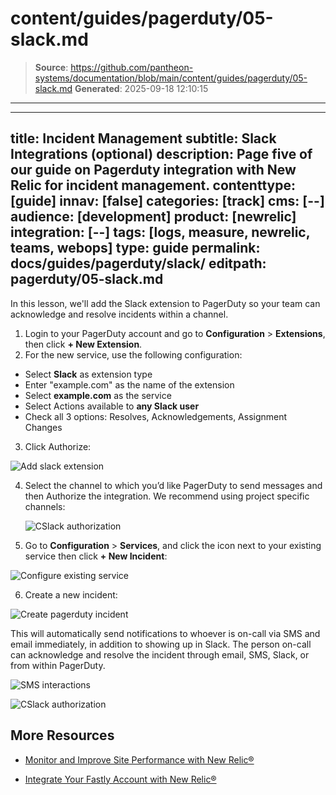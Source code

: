 # content/guides/pagerduty/05-slack.md

> **Source**: https://github.com/pantheon-systems/documentation/blob/main/content/guides/pagerduty/05-slack.md
> **Generated**: 2025-09-18 12:10:15

---

---
title: Incident Management
subtitle: Slack Integrations (optional)
description: Page five of our guide on Pagerduty integration with New Relic for incident management.
contenttype: [guide]
innav: [false]
categories: [track]
cms: [--]
audience: [development]
product: [newrelic]
integration: [--]
tags: [logs, measure, newrelic, teams, webops]
type: guide
permalink: docs/guides/pagerduty/slack/
editpath: pagerduty/05-slack.md
---
In this lesson, we'll add the Slack extension to PagerDuty so your team can acknowledge and resolve incidents within a channel.

1. Login to your PagerDuty account and go to **Configuration** > **Extensions**, then click **+ New Extension**.
2. For the new service, use the following configuration:

 - Select **Slack** as extension type
 - Enter "example.com" as the name of the extension
 - Select **example.com** as the service
 - Select Actions available to **any Slack user**
 - Check all 3 options: Resolves, Acknowledgements, Assignment Changes

3. Click Authorize:

  ![Add slack extension](../../../images/pagerduty/pg-extensions.png)

4. Select the channel to which you’d like PagerDuty to send messages and then Authorize the integration. We recommend using project specific channels:

    ![CSlack authorization](../../../images/pagerduty/pg-authorize-slack.png)

5. Go to **Configuration** > **Services**, and click the **<Icon icon="gear" />** icon next to your existing service then click **+ New Incident**:

  ![Configure existing service](../../../images/pagerduty/pg-configure-service.png)

6. Create a new incident:

  ![Create pagerduty incident](../../../images/pagerduty/pg-new-incident.png)

This will automatically send notifications to whoever is on-call via SMS and email immediately, in addition to showing up in Slack. The person on-call can acknowledge and resolve the incident through email, SMS, Slack, or from within PagerDuty.

![SMS interactions](../../../images/pagerduty/pg-sms-notification.png)

![CSlack authorization](../../../images/pagerduty/pg-slack-notification.png)


## More Resources

- [Monitor and Improve Site Performance with New Relic&reg;](/guides/new-relic/monitor-new-relic)

- [Integrate Your Fastly Account with New Relic&reg;](/guides/fastly-pantheon/fastly-new-relic)
